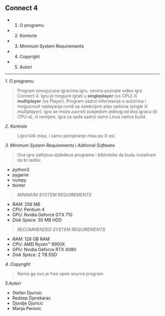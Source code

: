 **Connect 4**
--------------
- 1. O programu
- 2. Kontorle
- 3. Minimum System Requirements
- 4. Copyright
- 5. Autori
--------------
*1. O programu*
>Program omogucava igracima igru, veoma poznate video igre Connect 4. Igru je moguce igrati u **singleplayer** (vs CPU)  ili **multiplayer** (vs Player). Program sadrzi informacije o autorima i mogucnost replayanja rundi sa selekcijom play optiona *(single ili multiplayer)*. Igra se moze zavrsiti pobjedom jednog od dva igraca (ili CPU-a), ili remijem.
Igra za sada sadrzi samo Linux native build.

*2. Kontrole*
>Lijevi klik misa, i samo pomjeranje misa po X osi.


*3. Minimum System Requirements i Aditional Software*
>Ova igra zathjeva sljdedece programe i biblioteke da budu instalirani da bi radila:
- python3
- pygame
- numpy
- tkinter

>*MINIMUM SYSTEM REQUIREMENTS*
- *RAM*: 256 MB
- *CPU*: Pentium 4
- *GPU*: Nvidia Geforce GTX 710
- *Disk Space*: 30 MB HDD
  
>*RECOMMENDED SYSTEM REQUIREMENTS*
 - *RAM*: 128 GB RAM
 - *CPU*: AMD Ryzen™ 9950X
 - *GPU*: Nvidia Geforce RTX 4090
 - *Disk Space*: 2 TB SSD

*4. Copyright*
>Nema ga ovo je free open source program

*5.Autori*
- Stefan Djurisic
- Redzep Djerekarac
- Djordje Djuricic
- Marija Perovic



